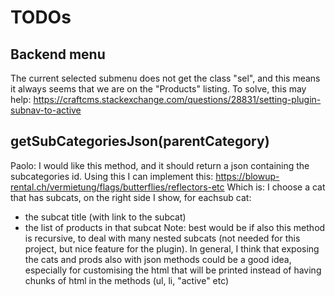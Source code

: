 # TODOs

## Backend menu
The current selected submenu does not get the class "sel", and this means it always seems that we are on the "Products" listing.
To solve, this may help: https://craftcms.stackexchange.com/questions/28831/setting-plugin-subnav-to-active


## getSubCategoriesJson(parentCategory)
Paolo: I would like this method, and it should return a json containing the subcategories id.
Using this I can implement this: https://blowup-rental.ch/vermietung/flags/butterflies/reflectors-etc
Which is: I choose a cat that has subcats, on the right side I show, for eachsub cat:
- the subcat title (with link to the subcat)
- the list of products in that subcat
Note: best would be if also this method is recursive, to deal with many nested subcats (not needed for this project, but 
nice feature for the plugin).
In general, I think that exposing the cats and prods also with json methods could be a good idea, especially for customising the
html that will be printed instead of having chunks of html in the methods (ul, li, "active" etc)
